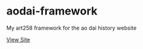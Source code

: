 # aodai-framework
My art258 framework for the ao dai history website

[View Site](https://vivianbui30.github.io/aodai-framework)
